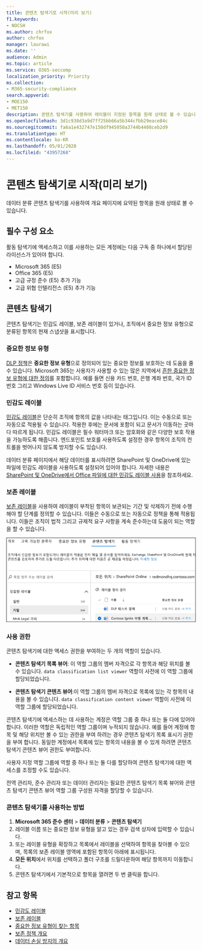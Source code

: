 ```yaml
---
title: 콘텐츠 탐색기로 시작(미리 보기)
f1.keywords:
- NOCSH
ms.author: chrfox
author: chrfox
manager: laurawi
ms.date: ''
audience: Admin
ms.topic: article
ms.service: O365-seccomp
localization_priority: Priority
ms.collection:
- M365-security-compliance
search.appverid:
- MOE150
- MET150
description: 콘텐츠 탐색기를 사용하여 레이블이 지정된 항목을 원래 상태로 볼 수 있습니다.
ms.openlocfilehash: 3d1c938d3a9d7ff25bb66a5b344cfbb29eace84c
ms.sourcegitcommit: fa6a1e432747e150df945050a3744b4408ceb2d9
ms.translationtype: HT
ms.contentlocale: ko-KR
ms.lasthandoff: 05/01/2020
ms.locfileid: "43957268"
---
```

# <a name="get-started-with-content-explorer-preview"></a>콘텐츠 탐색기로 시작(미리 보기)

데이터 분류 콘텐츠 탐색기를 사용하여 개요 페이지에 요약된 항목을 원래 상태로 볼 수 있습니다.

## <a name="prerequisites"></a>필수 구성 요소

활동 탐색기에 액세스하고 이를 사용하는 모든 계정에는 다음 구독 중 하나에서 할당된 라이선스가 있어야 합니다.

- Microsoft 365 (E5)
- Office 365 (E5)
- 고급 규정 준수 (E5) 추가 기능
- 고급 위협 인텔리전스 (E5) 추가 기능

## <a name="content-explorer"></a>콘텐츠 탐색기

콘텐츠 탐색기는 민감도 레이블, 보존 레이블이 있거나, 조직에서 중요한 정보 유형으로 분류된 항목의 현재 스냅샷을 표시합니다.

### <a name="sensitive-information-types"></a>중요한 정보 유형

[DLP 정책](data-loss-prevention-policies.md)은 **중요한 정보 유형**으로 정의되어 있는 중요한 정보를 보호하는 데 도움을 줄 수 있습니다. Microsoft 365는 사용자가 사용할 수 있는 많은 지역에서 [흔한 중요한 정보 유형에 대한 정의](what-the-sensitive-information-types-look-for.md)를 포함합니다. 예를 들면 신용 카드 번호, 은행 계좌 번호, 국가 ID 번호 그리고 Windows Live ID 서비스 번호 등이 있습니다.

### <a name="sensitivity-labels"></a>민감도 레이블

[민감도 레이블](sensitivity-labels.md)은 단순히 조직에 항목의 값을 나타내는 태그입니다. 이는 수동으로 또는 자동으로 적용될 수 있습니다. 적용한 후에는 문서에 포함이 되고 문서가 이동하는 곳마다 따르게 됩니다. 민감도 레이블은 필수 워터마크 또는 암호화와 같은 다양한 보호 작용을 가능하도록 해줍니다. 엔드포인트 보호를 사용하도록 설정한 경우 항목이 조직의 컨트롤을 벗어나지 않도록 방지할 수도 있습니다.

데이터 분류 페이지에서 해당 데이터를 표시하려면 SharePoint 및 OneDrive에 있는 파일에 민감도 레이블을 사용하도록 설정되어 있어야 합니다. 자세한 내용은 [SharePoint 및 OneDrive에서 Office 파일에 대한 민감도 레이블 사용](sensitivity-labels-sharepoint-onedrive-files.md)을 참조하세요.

### <a name="retention-labels"></a>보존 레이블

[보존 레이블](labels.md)을 사용하여 레이블이 부착된 항목이 보관되는 기간 및 삭제하기 전에 수행해야 할 단계를 정의할 수 있습니다. 이들은 수동으로 또는 자동으로 정책을 통해 적용됩니다. 이들은 조직이 법적 그리고 규제적 요구 사항을 계속 준수하는데 도움이 되는 역할을 할 수 있습니다.

![콘텐츠 탐색기 축소 스크린샷](../media/data-classification-content-explorer-1.png)

### <a name="permissions"></a>사용 권한

콘텐츠 탐색기에 대한 액세스 권한을 부여하는 두 개의 역할이 있습니다.

- **콘텐츠 탐색기 목록 뷰어**: 이 역할 그룹의 멤버 자격으로 각 항목과 해당 위치를 볼 수 있습니다. `data classification list viewer` 역할이 사전에 이 역할 그룹에 할당되었습니다.

- **콘텐츠 탐색기 콘텐츠 뷰어**:이 역할 그룹의 멤버 자격으로 목록에 있는 각 항목의 내용을 볼 수 있습니다. `data classification content viewer` 역할이 사전에 이 역할 그룹에 할당되었습니다.

콘텐츠 탐색기에 액세스하는 데 사용하는 계정은 역할 그룹 중 하나 또는 둘 다에 있어야 합니다. 이러한 역할은 독립적인 역할 그룹이며 누적되지 않습니다. 예를 들어 계정에 항목 및 해당 위치만 볼 수 있는 권한을 부여 하려는 경우 콘텐츠 탐색기 목록 표시기 권한을 부여 합니다. 동일한 계정에서 목록에 있는 항목의 내용을 볼 수 있게 하려면 콘텐츠 탐색기 콘텐츠 뷰어 권한도 부여합니다.

사용자 지정 역할 그룹에 역할 중 하나 또는 둘 다를 할당하여 콘텐츠 탐색기에 대한 액세스를 조정할 수도 있습니다.

전역 관리자, 준수 관리자 또는 데이터 관리자는 필요한 콘텐츠 탐색기 목록 뷰어와 콘텐츠 탐색기 콘텐츠 뷰어 역할 그룹 구성원 자격을 할당할 수 있습니다.

### <a name="how-to-use-content-explorer"></a>콘텐츠 탐색기를 사용하는 방법

1. **Microsoft 365 준수 센터**  > **데이터 분류** > **콘텐츠 탐색기**
2. 레이블 이름 또는 중요한 정보 유형을 알고 있는 경우 검색 상자에 입력할 수 있습니다.
3. 또는 레이블 유형을 확장하고 목록에서 레이블을 선택하여 항목을 찾아볼 수 있으며, 목록의 보존 레이블 영역에 포함된 항목이 아래에 표시됩니다.
4. **모든 위치**에서 위치를 선택하고 폴더 구조를 드릴다운하여 해당 항목까지 이동합니다.
5. 콘텐츠 탐색기에서 기본적으로 항목을 열려면 두 번 클릭을 합니다.

## <a name="see-also"></a>참고 항목

- [민감도 레이블](sensitivity-labels.md)
- [보존 레이블](labels.md)
- [중요한 정보 유형이 찾는 항목](what-the-sensitive-information-types-look-for.md)
- [보존 정책 개요](retention-policies.md)
- [데이터 손실 방지의 개요](data-loss-prevention-policies.md)
